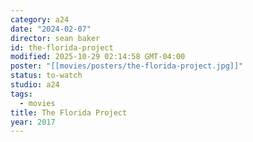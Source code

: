 ```yaml
---
category: a24
date: "2024-02-07"
director: sean baker
id: the-florida-project
modified: 2025-10-29 02:14:58 GMT-04:00
poster: "[[movies/posters/the-florida-project.jpg]]"
status: to-watch
studio: a24
tags:
  - movies
title: The Florida Project
year: 2017
---
```

